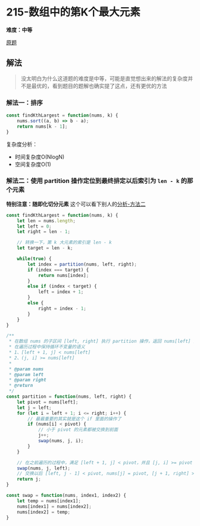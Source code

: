 # 215-数组中的第K个最大元素
**难度：中等**

[原题](https://leetcode-cn.com/problems/kth-largest-element-in-an-array/solution/shu-zu-zhong-de-di-kge-zui-da-yuan-su-by-leetcode/)

## 解法
> 没太明白为什么这道题的难度是中等，可能是直觉想出来的解法的复杂度并不是最优的，看到题目的题解也确实提了这点，还有更优的方法

### 解法一：排序
```js
const findKthLargest = function(nums, k) {
    nums.sort((a, b) => b - a);
    return nums[k - 1];
}
```

复杂度分析：
- 时间复杂度O(NlogN)
- 空间复杂度O(1)

### 解法二：使用 partition 操作定位到最终排定以后索引为 `len - k` 的那个元素
**特别注意：随即化切分元素**
这个可以看下别人的[分析-方法二](https://leetcode-cn.com/problems/kth-largest-element-in-an-array/solution/partitionfen-er-zhi-zhi-you-xian-dui-lie-java-dai-/)

```js
const findKthLargest = function(nums, k) {
    let len = nums.length;
    let left = 0;
    let right = len - 1;

    // 转换一下，第 k 大元素的索引是 len - k
    let target = len - k;

    while(true) {
        let index = partition(nums, left, right);
        if (index === target) {
            return nums[index];
        }
        else if (index < target) {
            left = index + 1;
        }
        else {
            right = index - 1;
        }
    }
}

/**
 * 在数组 nums 的子区间 [left, right] 执行 partition 操作，返回 nums[left] 排序以后应该在的位置
 * 在遍历过程中保持循环不变量的语义
 * 1、[left + 1, j] < nums[left]
 * 2、(j, i] >= nums[left]
 *
 * @param nums
 * @param left
 * @param right
 * @return
 */
const partition = function(nums, left, right) {
    let pivot = nums[left];
    let j = left;
    for (let i = left + 1; i <= right; i++) {
        // 最最重要的其实就是这个 if 里面的操作了
        if (nums[i] < pivot) {
            // 小于 pivot 的元素都被交换到前面
            j++;
            swap(nums, j, i);
        }
    }

    // 在之前遍历的过程中，满足 [left + 1, j] < pivot，并且 [j, i] >= pivot
    swap(nums, j, left);
    // 交换以后 [left, j - 1] < pivot, nums[j] = pivot, [j + 1, right] >= pivot
    return j;
}

const swap = function(nums, index1, index2) {
    let temp = nums[index1];
    nums[index1] = nums[index2];
    nums[index2] = temp;
}

```
